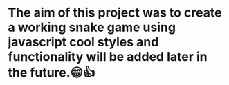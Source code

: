 # The aim of this project was to create a working snake game using javascript cool styles and functionality will be added later in the future.😁👍
